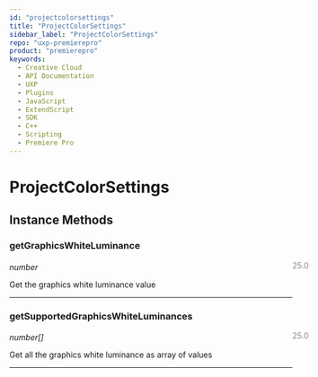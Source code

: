 ```yaml
---
id: "projectcolorsettings"
title: "ProjectColorSettings"
sidebar_label: "ProjectColorSettings"
repo: "uxp-premierepro"
product: "premierepro"
keywords:
  - Creative Cloud
  - API Documentation
  - UXP
  - Plugins
  - JavaScript
  - ExtendScript
  - SDK
  - C++
  - Scripting
  - Premiere Pro
---
```


# ProjectColorSettings  

## Instance Methods

### getGraphicsWhiteLuminance

<span class="minversion" style="display: block; margin-bottom: -1em; margin-left: 36em; float:left; opacity:0.5;">25.0</span>

*number*
  
Get the graphics white luminance value

___

### getSupportedGraphicsWhiteLuminances

<span class="minversion" style="display: block; margin-bottom: -1em; margin-left: 36em; float:left; opacity:0.5;">25.0</span>

*number[]*
  
Get all the graphics white luminance as array of values

___

